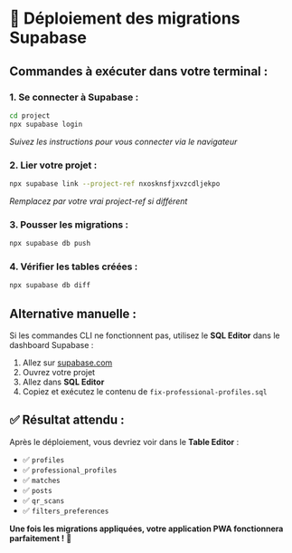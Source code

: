 # 🚀 **Déploiement des migrations Supabase**

## **Commandes à exécuter dans votre terminal :**

### **1. Se connecter à Supabase :**
```bash
cd project
npx supabase login
```
*Suivez les instructions pour vous connecter via le navigateur*

### **2. Lier votre projet :**
```bash
npx supabase link --project-ref nxosknsfjxvzcdljekpo
```
*Remplacez par votre vrai project-ref si différent*

### **3. Pousser les migrations :**
```bash
npx supabase db push
```

### **4. Vérifier les tables créées :**
```bash
npx supabase db diff
```

## **Alternative manuelle :**

Si les commandes CLI ne fonctionnent pas, utilisez le **SQL Editor** dans le dashboard Supabase :

1. Allez sur [supabase.com](https://supabase.com)
2. Ouvrez votre projet
3. Allez dans **SQL Editor**
4. Copiez et exécutez le contenu de `fix-professional-profiles.sql`

## **✅ Résultat attendu :**

Après le déploiement, vous devriez voir dans le **Table Editor** :
- ✅ `profiles`
- ✅ `professional_profiles` 
- ✅ `matches`
- ✅ `posts`
- ✅ `qr_scans`
- ✅ `filters_preferences`

**Une fois les migrations appliquées, votre application PWA fonctionnera parfaitement !** 🎉
